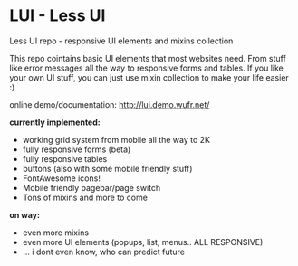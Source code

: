 # LUI - Less UI
Less UI repo - responsive UI elements and mixins collection

This repo cointains basic UI elements that most websites need. 
From stuff like error messages all the way to responsive forms and tables. If you like your own UI stuff, you can just use mixin collection to make your life easier :)

online demo/documentation: http://lui.demo.wufr.net/

**currently implemented:**
- working grid system from mobile all the way to 2K
- fully responsive forms (beta)
- fully responsive tables
- buttons (also with some mobile friendly stuff)
- FontAwesome icons!
- Mobile friendly pagebar/page switch
- Tons of mixins and more to come


**on way:**
- even more mixins
- even more UI elements (popups, list, menus.. ALL RESPONSIVE)
- ... i dont even know, who can predict future
